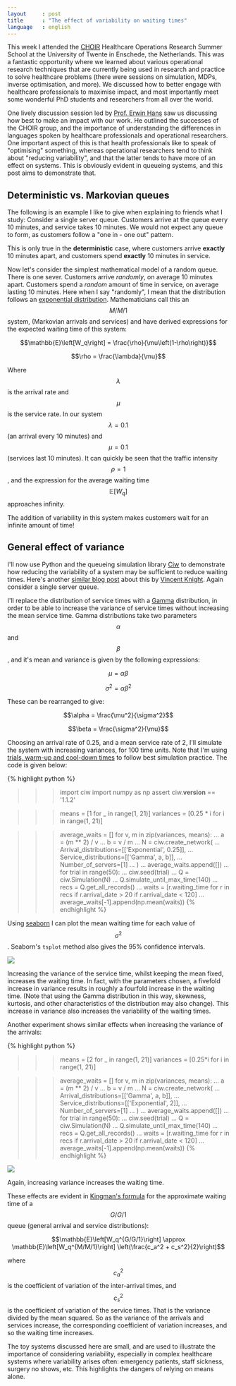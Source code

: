 ```yaml
---
layout     : post
title      : "The effect of variability on waiting times"
language   : english
---
```


This week I attended the [CHOIR](https://www.utwente.nl/en/choir/) Healthcare
Operations Research Summer School at the University of Twente in Enschede, the
Netherlands.
This was a fantastic opportunity where we learned about various operational
research techniques that are currently being used in research and practice to
solve healthcare problems (there were sessions on simulation, MDPs, inverse
optimisation, and more).
We discussed how to better engage with healthcare professionals to maximise
impact, and most importantly meet some wonderful PhD students and researchers
from all over the world.

One lively discussion session led by [Prof. Erwin Hans](https://www.utwente.nl/en/bms/iebis/staff/hans/#erwin-hans)
saw us discussing how best to make an impact with our work.
He outlined the successes of the CHOIR group, and the importance of
understanding the differences in languages spoken by healthcare professionals
and operational researchers.
One important aspect of this is that health professionals like to speak of
"optimising" something, whereas operational researchers tend to think about
"reducing variability", and that the latter tends to have more of an effect on
systems.
This is obviously evident in queueing systems, and this post aims to
demonstrate that.

## Deterministic vs. Markovian queues

The following is an example I like to give when explaining to friends what I
study:
Consider a single server queue.
Customers arrive at the queue every 10 minutes, and service takes 10 minutes.
We would not expect any queue to form, as customers follow a "one in - one out"
pattern.

This is only true in the **deterministic** case, where customers arrive
**exactly** 10 minutes apart, and customers spend **exactly** 10 minutes in
service.

Now let's consider the simplest mathematical model of a random queue.
There is one sever.
Customers arrive *randomly*, on average 10 minutes apart.
Customers spend a *random* amount of time in service, on average lasting 10
minutes.
Here when I say "randomly", I mean that the distribution follows an
[exponential distribution](https://en.wikipedia.org/wiki/Exponential_distribution).
Mathematicians call this an $$M/M/1$$ system, (Markovian arrivals and services)
and have derived expressions for the expected waiting time of this system:

$$\mathbb{E}\left[W_q\right] = \frac{\rho}{\mu\left(1-\rho\right)}$$

$$\rho = \frac{\lambda}{\mu}$$

Where $$\lambda$$ is the arrival rate and $$\mu$$ is the service rate.
In our system $$\lambda = 0.1$$ (an arrival every 10 minutes) and $$\mu = 0.1$$
(services last 10 minutes).
It can quickly be seen that the traffic intensity $$\rho = 1$$, and the
expression for the average waiting time $$\mathbb{E}\left[W_q\right]$$
approaches infinity.

The addition of variability in this system makes customers wait for an infinite
amount of time!

## General effect of variance

I'll now use Python and the queueing simulation library [Ciw](http://ciw.readthedocs.io/)
to demonstrate how reducing the variability of a system may be sufficient to
reduce waiting times.
Here's another [similar blog post](http://vknight.org/unpeudemath/mathematics/2016/10/29/anscombes-quartet-variability-and-ciw.html) about this by [Vincent Knight](http://vknight.org/).
Again consider a single server queue.

I'll replace the distribution of service times with a [Gamma](https://en.wikipedia.org/wiki/Gamma_distribution)
distribution, in order to be able to increase the variance of service times
without increasing the mean service time.
Gamma distributions take two parameters $$\alpha$$ and $$\beta$$, and it's mean
and variance is given by the following expressions:

$$\mu = \alpha \beta$$

$$\sigma^2 = \alpha \beta^2$$

These can be rearranged to give:

$$\alpha = \frac{\mu^2}{\sigma^2}$$

$$\beta = \frac{\sigma^2}{\mu}$$

Choosing an arrival rate of 0.25, and a mean service rate of 2, I'll simulate
the system with increasing variances, for 100 time units.
Note that I'm using [trials, warm-up and cool-down times](http://ciw.readthedocs.io/en/latest/Background/simulationpractice.html)
to follow best simulation practice.
The code is given below:

{% highlight python %}
>>> import ciw
>>> import numpy as np
>>> assert ciw.__version__ == '1.1.2'

>>> means = [1 for _ in range(1, 21)]
>>> variances = [0.25 * i for i in range(1, 21)]

>>> average_waits = []
>>> for v, m in zip(variances, means):
...     a = (m ** 2) / v
...     b = v / m
...     N = ciw.create_network(
...         Arrival_distributions=[['Exponential', 0.25]],
...         Service_distributions=[['Gamma', a, b]],
...         Number_of_servers=[1]
...     )
...     average_waits.append([])
...     for trial in range(50):
...         ciw.seed(trial)
...         Q = ciw.Simulation(N)
...         Q.simulate_until_max_time(140)
...         recs = Q.get_all_records()
...         waits = [r.waiting_time for r in recs if r.arrival_date > 20 if r.arrival_date < 120]
...         average_waits[-1].append(np.mean(waits))
{% endhighlight %}

Using [seaborn](https://seaborn.pydata.org/) I can plot the mean waiting time
for each value of $$\sigma^2$$.
Seaborn's `tsplot` method also gives the 95% confidence intervals.

![]({{site.baseurl}}/images/services_variance.png)

Increasing the variance of the service time, whilst keeping the mean fixed,
increases the waiting time.
In fact, with the parameters chosen, a fivefold increase in variance results in
roughly a fourfold increase in the waiting time.
(Note that using the Gamma distribution in this way, skewness, kurtosis, and
other characteristics of the distribution may also change).
This increase in variance also increases the variability of the waiting times.

Another experiment shows similar effects when increasing the variance of the
arrivals:

{% highlight python %}
>>> means = [2 for _ in range(1, 21)]
>>> variances = [0.25*i for i in range(1, 21)]

>>> average_waits = []
>>> for v, m in zip(variances, means):
...     a = (m ** 2) / v
...     b = v / m
...     N = ciw.create_network(
...         Arrival_distributions=[['Gamma', a, b]],
...         Service_distributions=[['Exponential', 2]],
...         Number_of_servers=[1]
...     )
...     average_waits.append([])
...     for trial in range(50):
...         ciw.seed(trial)
...         Q = ciw.Simulation(N)
...         Q.simulate_until_max_time(140)
...         recs = Q.get_all_records()
...         waits = [r.waiting_time for r in recs if r.arrival_date > 20 if r.arrival_date < 120]
...         average_waits[-1].append(np.mean(waits))
{% endhighlight %}

![]({{site.baseurl}}/images/arrivals_variance.png)

Again, increasing variance increases the waiting time.

These effects are evident in [Kingman's formula](https://en.wikipedia.org/wiki/Kingman%27s_formula)
for the approximate waiting time of a $$G/G/1$$ queue (general arrival and
service distributions):

$$\mathbb{E}\left[W_q^{G/G/1}\right] \approx \mathbb{E}\left[W_q^{M/M/1}\right] \left(\frac{c_a^2 + c_s^2}{2}\right)$$

where $$c_a^2$$ is the coefficient of variation of the inter-arrival times, and
$$c_s^2$$ is the coefficient of variation of the service times.
That is the variance divided by the mean squared.
So as the variance of the arrivals and services increase, the corresponding
coefficient of variation increases, and so the waiting time increases.

The toy systems discussed here are small, and are used to illustrate the
importance of considering variability, especially in complex healthcare
systems where variability arises often: emergency patients, staff sickness,
surgery no shows, etc.
This highlights the dangers of relying on means alone.